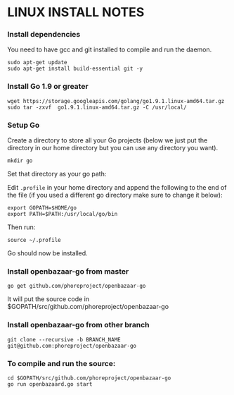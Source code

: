 LINUX INSTALL NOTES
====================

### Install dependencies

You need to have gcc and git installed to compile and run the daemon.
```
sudo apt-get update
sudo apt-get install build-essential git -y
```

### Install Go 1.9 or greater
```
wget https://storage.googleapis.com/golang/go1.9.1.linux-amd64.tar.gz
sudo tar -zxvf  go1.9.1.linux-amd64.tar.gz -C /usr/local/
```

### Setup Go

Create a directory to store all your Go projects (below we just put the directory in our home directory but you can use any directory you want).

```
mkdir go
```

Set that directory as your go path:

Edit `.profile` in your home directory and append the following to the end of the file (if you used a different go directory make sure to change it below):
```
export GOPATH=$HOME/go
export PATH=$PATH:/usr/local/go/bin
```

Then run:
```
source ~/.profile
```

Go should now be installed.

### Install openbazaar-go from master

```
go get github.com/phoreproject/openbazaar-go
```

It will put the source code in $GOPATH/src/github.com/phoreproject/openbazaar-go

### Install openbazaar-go from other branch
```
git clone --recursive -b BRANCH_NAME git@github.com:phoreproject/openbazaar-go
```

### To compile and run the source:
```
cd $GOPATH/src/github.com/phoreproject/openbazaar-go
go run openbazaard.go start
```
